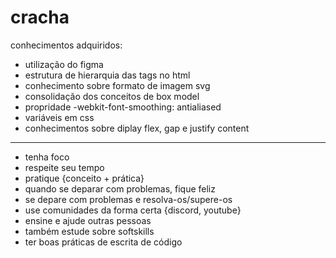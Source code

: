 # cracha
 
conhecimentos adquiridos:
- utilização do figma
- estrutura de hierarquia das tags no html
- conhecimento sobre formato de imagem svg
- consolidação dos conceitos de box model
- propridade -webkit-font-smoothing: antialiased
- variáveis em css
- conhecimentos sobre diplay flex, gap e justify content
***
- tenha foco
- respeite seu tempo
- pratique {conceito + prática}
- quando se deparar com problemas, fique feliz
- se depare com problemas e resolva-os/supere-os
- use comunidades da forma certa {discord, youtube}
- ensine e ajude outras pessoas
- também estude sobre softskills
- ter boas práticas de escrita de código